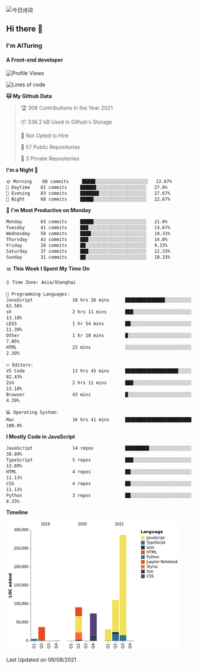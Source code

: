 <img alt="今日诗词" src="https://v2.jinrishici.com/one.svg?font-size=30&spacing=2&color=skyblue" style="max-width:100%; display: block; margin: 0 auto;">

## Hi there 👋
### I'm AITuring
#### A Front-end developer

<!-- <img src="./dhx.gif" width="400px"/> -->

<!--START_SECTION:waka-->
![Profile Views](http://img.shields.io/badge/Profile%20Views-0-blue)

![Lines of code](https://img.shields.io/badge/From%20Hello%20World%20I%27ve%20Written-632336%20lines%20of%20code-blue)

**🐱 My Github Data** 

> 🏆 306 Contributions in the Year 2021
 > 
> 📦 536.2 kB Used in Github's Storage 
 > 
> 🚫 Not Opted to Hire
 > 
> 📜 57 Public Repositories 
 > 
> 🔑 3 Private Repositories  
 > 
**I'm a Night 🦉** 

```text
🌞 Morning    68 commits     █████░░░░░░░░░░░░░░░░░░░░   22.67% 
🌆 Daytime    81 commits     ██████░░░░░░░░░░░░░░░░░░░   27.0% 
🌃 Evening    83 commits     ███████░░░░░░░░░░░░░░░░░░   27.67% 
🌙 Night      68 commits     █████░░░░░░░░░░░░░░░░░░░░   22.67%

```
📅 **I'm Most Productive on Monday** 

```text
Monday       63 commits     █████░░░░░░░░░░░░░░░░░░░░   21.0% 
Tuesday      41 commits     ███░░░░░░░░░░░░░░░░░░░░░░   13.67% 
Wednesday    58 commits     ████░░░░░░░░░░░░░░░░░░░░░   19.33% 
Thursday     42 commits     ███░░░░░░░░░░░░░░░░░░░░░░   14.0% 
Friday       28 commits     ██░░░░░░░░░░░░░░░░░░░░░░░   9.33% 
Saturday     37 commits     ███░░░░░░░░░░░░░░░░░░░░░░   12.33% 
Sunday       31 commits     ██░░░░░░░░░░░░░░░░░░░░░░░   10.33%

```


📊 **This Week I Spent My Time On** 

```text
⌚︎ Time Zone: Asia/Shanghai

💬 Programming Languages: 
JavaScript               10 hrs 26 mins      ███████████████░░░░░░░░░░   62.56% 
sh                       2 hrs 11 mins       ███░░░░░░░░░░░░░░░░░░░░░░   13.18% 
LESS                     1 hr 54 mins        ██░░░░░░░░░░░░░░░░░░░░░░░   11.39% 
Other                    1 hr 10 mins        █░░░░░░░░░░░░░░░░░░░░░░░░   7.05% 
HTML                     23 mins             ░░░░░░░░░░░░░░░░░░░░░░░░░   2.39%

🔥 Editors: 
VS Code                  13 hrs 45 mins      ████████████████████░░░░░   82.43% 
Zsh                      2 hrs 11 mins       ███░░░░░░░░░░░░░░░░░░░░░░   13.18% 
Browser                  43 mins             █░░░░░░░░░░░░░░░░░░░░░░░░   4.39%

💻 Operating System: 
Mac                      16 hrs 41 mins      █████████████████████████   100.0%

```

**I Mostly Code in JavaScript** 

```text
JavaScript               14 repos            █████████░░░░░░░░░░░░░░░░   38.89% 
TypeScript               5 repos             ███░░░░░░░░░░░░░░░░░░░░░░   13.89% 
HTML                     4 repos             ██░░░░░░░░░░░░░░░░░░░░░░░   11.11% 
CSS                      4 repos             ██░░░░░░░░░░░░░░░░░░░░░░░   11.11% 
Python                   3 repos             ██░░░░░░░░░░░░░░░░░░░░░░░   8.33%

```


**Timeline**

![Chart not found](https://raw.githubusercontent.com/AITuring/AITuring/main/charts/bar_graph.png) 


 Last Updated on 06/08/2021
<!--END_SECTION:waka-->



